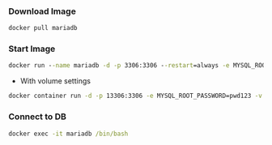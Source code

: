 ### Download Image
```cmd
docker pull mariadb
```

### Start Image
```cmd
docker run --name mariadb -d -p 3306:3306 --restart=always -e MYSQL_ROOT_PASSWORD=root mariadb
```
* With volume settings
```cmd
docker container run -d -p 13306:3306 -e MYSQL_ROOT_PASSWORD=pwd123 -v ${PWD}/data:/var/lib/mysql --name mariadb_local mariadb
```

### Connect to DB
```cmd
docker exec -it mariadb /bin/bash
```
